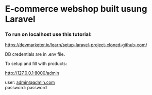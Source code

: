 <h1>E-commerce webshop built usung Laravel</h1>

<h3>To run on localhost use this tutorial: </h3>

https://devmarketer.io/learn/setup-laravel-project-cloned-github-com/

DB credentials are in .env file.

To setup and fill with products:

http://127.0.0.1:8000/admin

user: admin@admin.com
</br>
password: password
